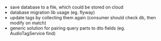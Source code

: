 - save database to a file, which could be stored on cloud
- database migration lib usage (eg. flyway)
- update tags by collecting them again (consumer should check db, then modify on match)
- generic solution for pairing query parts to dto fields (eg. AudioTagService find)